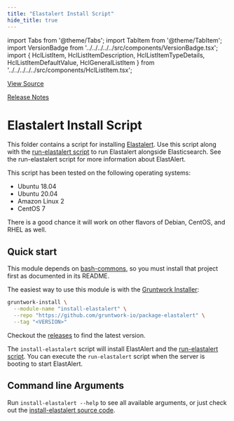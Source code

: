 ```yaml
---
title: "Elastalert Install Script"
hide_title: true
---
```


import Tabs from '@theme/Tabs';
import TabItem from '@theme/TabItem';
import VersionBadge from '../../../../../src/components/VersionBadge.tsx';
import { HclListItem, HclListItemDescription, HclListItemTypeDetails, HclListItemDefaultValue, HclGeneralListItem } from '../../../../../src/components/HclListItem.tsx';

<a href="https://github.com/gruntwork-io/terraform-aws-elk/tree/master/modules%2Finstall-elastalert" className="link-button" title="View the source code for this module in GitHub.">View Source</a>

<a href="https://github.com/gruntwork-io/terraform-aws-elk/releases?q=" className="link-button" title="Release notes for only the service catalog versions which impacted this service.">Release Notes</a>

# Elastalert Install Script

This folder contains a script for installing [Elastalert](https://github.com/Yelp/elastalert). Use this script along
with the [run-elastalert script](https://github.com/gruntwork-io/terraform-aws-elk/tree/master/modules/run-elastalert) to run Elastalert alongside Elasticsearch. See the run-elastalert script for more information about ElastAlert.

This script has been tested on the following operating systems:

*   Ubuntu 18.04
*   Ubuntu 20.04
*   Amazon Linux 2
*   CentOS 7

There is a good chance it will work on other flavors of Debian, CentOS, and RHEL as well.

## Quick start

This module depends on [bash-commons](https://github.com/gruntwork-io/bash-commons), so you must install that project
first as documented in its README.

The easiest way to use this module is with the [Gruntwork Installer](https://github.com/gruntwork-io/gruntwork-installer):

```bash
gruntwork-install \
  --module-name "install-elastalert" \
  --repo "https://github.com/gruntwork-io/package-elastalert" \
  --tag "<VERSION>"
```

Checkout the [releases](https://github.com/gruntwork-io/terraform-aws-elk/releases) to find the latest version.

The `install-elastalert` script will install ElastAlert and the [run-elastalert script](https://github.com/gruntwork-io/terraform-aws-elk/tree/master/modules/run-elastalert). You
can execute the `run-elastalert` script when the server is booting to start ElastAlert.

## Command line Arguments

Run `install-elastalert --help` to see all available arguments, or just check out the [install-elastalert source
code](https://github.com/gruntwork-io/terraform-aws-elk/tree/master/modules/install-elastalert/install.sh).


<!-- ##DOCS-SOURCER-START
{
  "originalSources": [
    "https://github.com/gruntwork-io/terraform-aws-elk/tree/modules%2Finstall-elastalert%2Freadme.md",
    "https://github.com/gruntwork-io/terraform-aws-elk/tree/modules%2Finstall-elastalert%2Fvariables.tf",
    "https://github.com/gruntwork-io/terraform-aws-elk/tree/modules%2Finstall-elastalert%2Foutputs.tf"
  ],
  "sourcePlugin": "module-catalog-api",
  "hash": "76d574087e0688e37f9efe2c407ea0f8"
}
##DOCS-SOURCER-END -->
